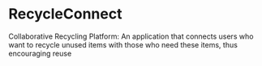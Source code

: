 # RecycleConnect
Collaborative Recycling Platform: An application that connects users who want to recycle unused items with those who need these items, thus encouraging reuse
